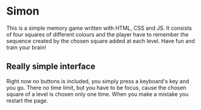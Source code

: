 # Simon

This is a simple memory game written with HTML, CSS and JS. It consists of four squares of different colours
and the player have to remember the sequence created by the chosen square added at each level. Have fun and
train your brain!

## Really simple interface

Right now no buttons is included, you simply press a keyboard's key and you go. There no time limit, but you
have to be focus, cause the chosen square of a level is chosen only one time. When you make a mistake you
restart the page.
